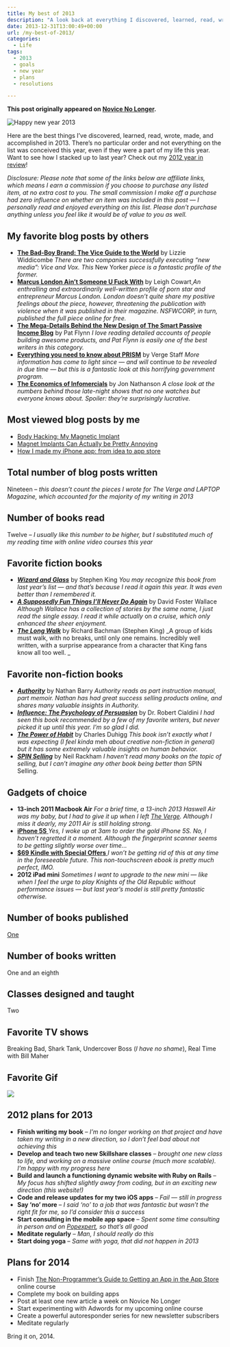 ```yaml
---
title: My best of 2013
description: "A look back at everything I discovered, learned, read, wrote, made, and accomplished in 2013."
date: 2013-12-31T13:00:49+00:00
url: /my-best-of-2013/
categories:
  - Life
tags:
  - 2013
  - goals
  - new year
  - plans
  - resolutions

---
```

**This post originally appeared on [Novice No Longer](https://novicenolonger.com/my-best-of-2013/).**

![Happy new year 2013](/images/blog/2013/12/celebrate2013.gif)

Here are the best things I’ve discovered, learned, read, wrote, made, and accomplished in 2013\. There’s no particular order and not everything on the list was conceived this year, even if they were a part of my life this year. Want to see how I stacked up to last year? Check out my [2012 year in review](http://novicenolonger.com/my-best-of-2012/ "My best of 2012")!

_Disclosure: Please note that some of the links below are affiliate links, which means I earn a commission if you choose to purchase any listed item, at no extra cost to you. The small commission I make off a purchase had zero influence on whether an item was included in this post — I personally read and enjoyed everything on this list. Please don’t purchase anything unless you feel like it would be of value to you as well._

## My favorite blog posts by others

*   **[The Bad-Boy Brand: The Vice Guide to the World](http://www.newyorker.com/reporting/2013/04/08/130408fa_fact_widdicombe?currentPage=all)** by Lizzie Widdicombe
    _There are two companies successfully executing “new media”: Vice and Vox. This_ New Yorker _piece is a fantastic profile of the former._
*   **[Marcus London Ain’t Someone U Fuck With](https://www.nsfwcorp.com/dispatch/londons-calling-part-one/)** by Leigh Cowart[
    ](https://www.nsfwcorp.com/dispatch/londons-calling-part-one/)_An enthralling and extraordinarily well-written profile of porn star and entrepreneur Marcus London. London doesn’t quite share my positive feelings about the piece, however, threatening the publication with violence when it was published in their magazine. NSFWCORP, in turn, published the full piece online for free._
*   **[The Mega-Details Behind the New Design of The Smart Passive Income Blog](http://www.smartpassiveincome.com/spi-theme-design/)** by Pat Flynn
    _I love reading detailed accounts of people building awesome products, and Pat Flynn is easily one of the best writers in this category._
*   **[Everything you need to know about PRISM](http://www.theverge.com/2013/7/17/4517480/nsa-spying-prism-surveillance-cheat-sheet)** by Verge Staff
    _More information has come to light since — and will_ continue _to be revealed in due time — but this is a fantastic look at this horrifying government program._
*   **[The Economics of Infomercials](http://priceonomics.com/the-economics-of-infomercials/)** by Jon Nathanson
    _A close look at the numbers behind those late-night shows that no one watches but everyone knows about. Spoiler: they’re surprisingly lucrative._

## Most viewed blog posts by me

*   [Body Hacking: My Magnetic Implant](http://www.iamdann.com/2012/03/21/my-magnet-implant-body-modification)
*   [Magnet Implants Can Actually be Pretty Annoying](http://www.iamdann.com/2013/02/15/magnet-implants-can-actually-be-pretty-annoying)
*   [How I made my iPhone app: from idea to app store](http://novicenolonger.com/how-i-made-my-ios-app-reader-tracker/)

## Total number of blog posts written

Nineteen – _this doesn’t count the pieces I wrote for The Verge and LAPTOP Magazine, which accounted for the majority of my writing in 2013_

## Number of books read

Twelve – _I usually like this number to be higher, but I substituted much of my reading time with online video courses this year_

## Favorite fiction books

*   **_[Wizard and Glass](https://amzn.to/2WyCxJv)_** by Stephen King
    _You may recognize this book from last year’s list — and that’s because I read it again this year. It was even better than I remembered it._
*   **_[A Supposedly Fun Things I’ll Never Do Again](https://amzn.to/3fx4evc)_** by David Foster Wallace
    _Although Wallace has a collection of stories by the same name, I just read the single essay. I read it while actually_ on _a cruise, which only enhanced the sheer enjoyment._
*   **_[The Long Walk](https://amzn.to/3b8RqHX)_** by Richard Bachman (Stephen King)
    _A group of kids must walk, with no breaks, until only one remains. Incredibly well written, with a surprise appearance from a character that King fans know all too well.
    _

## Favorite non-fiction books

*   **_[Authority](http://nathanbarry.com/authority/)_** by Nathan Barry
    _Authority reads as part instruction manual, part memoir. Nathan has had great success selling products online, and shares many valuable insights in Authority._
*   **_[Influence: The Psychology of Persuasion](https://amzn.to/2SZZHYz)_** by Dr. Robert Cialdini
    _I had seen this book recommended by a few of my favorite writers, but never picked it up until this year. I’m so glad I did._
*   **_[The Power of Habit](https://amzn.to/2zhrDQA)_** by Charles Duhigg
    _This book isn’t exactly what I was expecting (I feel kinda_ meh _about creative non-fiction in general) but it has some extremely valuable insights on human behavior._
*   **_[SPIN Selling](https://amzn.to/2WzXVxZ)_** by Neil Rackham
    _I haven’t read many books on the topic of selling, but I can’t imagine any other book being better than_ SPIN Selling.

## Gadgets of choice

*   **13-inch 2011 Macbook Air**
    _For a brief time, a 13-inch 2013 Haswell Air was my baby, but I had to give it up when I left [The Verge](http://theverge.com). Although I miss it dearly, my 2011 Air is still holding strong._
*   [**iPhone 5S**
    ](http://www.apple.com/iphone-5s/)_Yes, I woke up at 3am to order the gold iPhone 5S. No, I haven’t regretted it a moment. Although the fingerprint scanner seems to be getting slightly worse over time…_
*   [**$69 Kindle with Special Offers**
    ](https://amzn.to/3b9MXV9)_I won’t be getting rid of this at any time in the foreseeable future. This non-touchscreen ebook is pretty much perfect, IMO._
*   **2012 iPad mini**
    _Sometimes I want to upgrade to the new mini — like when I feel the urge to play Knights of the Old Republic without performance issues — but last year’s model is still pretty fantastic otherwise._

## Number of books published

[One](http://novicenolonger.com/8-things-to-learn-before-making-your-app/)

## Number of books written

One and an eighth

## Classes designed and taught

Two

## Favorite TV shows

Breaking Bad, Shark Tank, Undercover Boss (_I have no shame_), Real Time with Bill Maher

## Favorite Gif

![](/images/blog/2013/12/c1kbgHd.gif)

## 2012 plans for 2013

*   **Finish writing my book** – _I’m no longer working on that project and have taken my writing in a new direction, so I don’t feel bad about not achieving this_
*   **Develop and teach two new Skillshare classes** – _brought one new class to life, and working on a massive online course (much more scalable). I’m happy with my progress here_
*   **Build and launch a functioning dynamic website with Ruby on Rails** – _My focus has shifted slightly away from coding, but in an exciting new direction (this website!)_
*   **Code and release updates for my two iOS apps** – _Fail — still in progress_
*   **Say ‘no’ more** – _I said ‘no’ to a job that was fantastic but wasn’t the right fit for me, so I’d consider this a success_
*   **Start consulting in the mobile app space** – _Spent some time consulting in person and on [Popexpert](https://www.popexpert.com/dannberg), so that’s all good_
*   **Meditate regularly** – _Man, I should really do this_
*   **Start doing yoga** – _Same with yoga, that did not happen in 2013_

## Plans for 2014

*   Finish [The Non-Programmer’s Guide to Getting an App in the App Store](http://novicenolonger.com/getting-an-app-in-the-app-store/) online course
*   Complete my book on building apps
*   Post at least one new article a week on Novice No Longer
*   Start experimenting with Adwords for my upcoming online course
*   Create a powerful autoresponder series for new newsletter subscribers
*   Meditate regularly

Bring it on, 2014.
